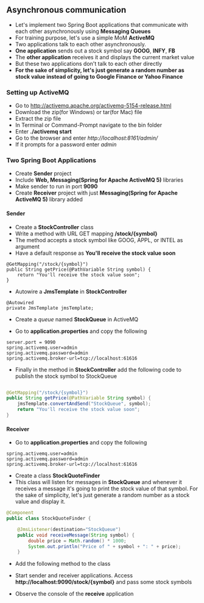 ## Asynchronous communication

* Let's implement two Spring Boot applications that communicate with each other asynchronously using __Messaging Queues__
* For training purpose, let's use a simple MoM __ActiveMQ__
* Two applications talk to each other asynchronously.
* __One application__ sends out a stock symbol say __GOOG__, __INFY__, __FB__
* The __other application__ receives it and displays the current market value
* But these two applications don't talk to each other directly
* __For the sake of simplicity, let's just generate a random number as stock value instead of going to Google Finance or Yahoo Finance__

### Setting up ActiveMQ

* Go to http://activemq.apache.org/activemq-5154-release.html
* Download the zip(for Windows) or tar(for Mac) file
* Extract the zip file
* In Terminal or Command-Prompt navigate to the bin folder 
* Enter **./activemq start**
* Go to the browser and enter *http://localhost:8161/admin/*
* If it prompts for a password enter *admin*

### Two Spring Boot Applications
* Create **Sender** project
* Include __Web, Messaging(Spring for Apache ActiveMQ 5)__ libraries 
* Make sender to run in port __9090__
* Create **Receiver** project with just __Messaging(Spring for Apache ActiveMQ 5)__ library added

#### Sender
* Create a **StockController** class
* Write a method with URL GET mapping **/stock/{symbol}**
* The method accepts a stock symbol like GOOG, APPL, or INTEL as argument
* Have a default response as **You'll receive the stock value soon**

```
@GetMapping("/stock/{symbol}")
public String getPrice(@PathVariable String symbol) {
	return "You'll receive the stock value soon";
}
```

* Autowire a **JmsTemplate** in **StockController**
```
@Autowired
private JmsTemplate jmsTemplate;

```
* Create a *queue* named **StockQueue** in ActiveMQ

* Go to **application.properties** and copy the following

```
server.port = 9090
spring.activemq.user=admin
spring.activemq.password=admin
spring.activemq.broker-url=tcp://localhost:61616

```

* Finally in the method in **StockController** add the following code to publish the stock symbol to StockQueue

``` java

@GetMapping("/stock/{symbol}")
public String getPrice(@PathVariable String symbol) {
	jmsTemplate.convertAndSend("StockQueue", symbol);
	return "You'll receive the stock value soon";
}
```


#### Receiver

* Go to **application.properties** and copy the following

```
spring.activemq.user=admin
spring.activemq.password=admin
spring.activemq.broker-url=tcp://localhost:61616
```

* Create a class **StockQuoteFinder**
* This class will listen for messages in **StockQueue** and whenever it receives a message it's going to print the stock value of that symbol. For the sake of simplicity, let's just generate a random number as a stock value and display it.

```java
@Component
public class StockQuoteFinder {

	@JmsListener(destination="StockQueue")
	public void receiveMessage(String symbol) {
		double price = Math.random() * 1000;
		System.out.println("Price of " + symbol + ": " + price);
	}
```

* Add the following method to the class

* Start sender and receiver applications. Access __http://localhost:9090/stock/{symbol}__ and pass some stock symbols
* Observe the console of the __receive__ application

